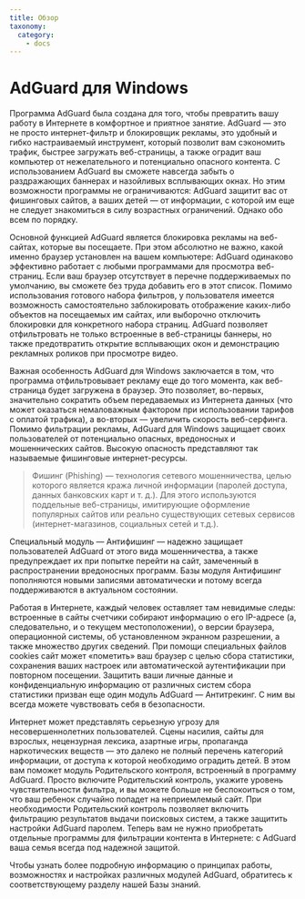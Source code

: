 ```yaml
---
title: Обзор
taxonomy:
  category:
    - docs
---
```


# AdGuard для Windows

Программа AdGuard была создана для того, чтобы превратить вашу работу в Интернете в комфортное и приятное занятие. AdGuard — это не просто интернет-фильтр и блокировщик рекламы, это удобный и гибко настраиваемый инструмент, который позволит вам сэкономить трафик, быстрее загружать веб-страницы, а также оградит ваш компьютер от нежелательного и потенциально опасного контента. С использованием AdGuard вы сможете навсегда забыть о раздражающих баннерах и назойливых всплывающих окнах. Но этим возможности программы не ограничиваются: AdGuard защитит вас от фишинговых сайтов, а ваших детей — от информации, с которой им еще не следует знакомиться в силу возрастных ограничений. Однако обо всем по порядку.

Основной функцией AdGuard является блокировка рекламы на веб-сайтах, которые вы посещаете. При этом абсолютно не важно, какой именно браузер установлен на вашем компьютере: AdGuard одинаково эффективно работает с любыми программами для просмотра веб-страниц. Если ваш браузер отсутствует в перечне поддерживаемых по умолчанию, вы сможете без труда добавить его в этот список. Помимо использования готового набора фильтров, у пользователя имеется возможность самостоятельно заблокировать отображение каких-либо объектов на посещаемых им сайтах, или выборочно отключить блокировки для конкретного набора страниц. AdGuard позволяет отфильтровать не только встроенные в веб-страницы баннеры, но также предотвратить открытие всплывающих окон и демонстрацию рекламных роликов при просмотре видео.

Важная особенность AdGuard для Windows заключается в том, что программа отфильтровывает рекламу еще до того момента, как веб-страница будет загружена в браузер. Это позволяет, во-первых, значительно сократить объем передаваемых из Интернета данных (что может оказаться немаловажным фактором при использовании тарифов с оплатой трафика), а во-вторых — увеличить скорость веб-серфинга.
Помимо фильтрации рекламы, AdGuard для Windows защищает своих пользователей от потенциально опасных, вредоносных и мошеннических сайтов. Высокую опасность представляют так называемые фишинговые интернет-ресурсы.

> Фишинг (Phishing) — технология сетевого мошенничества, целью которого является кража личной информации (паролей доступа, данных банковских карт и т. д.). Для этого используются поддельные веб-страницы, имитирующие оформление популярных сайтов или реально существующих сетевых сервисов (интернет-магазинов, социальных сетей и т.д.).

Специальный модуль — Антифишинг — надежно защищает пользователей AdGuard от этого вида мошенничества, а также предупреждает их при попытке перейти на сайт, замеченный в распространении вредоносных программ. Базы модуля Антифишинг пополняются новыми записями автоматически и потому всегда поддерживаются в актуальном состоянии.

Работая в Интернете, каждый человек оставляет там невидимые следы: встроенные в сайты счетчики собирают информацию о его IP-адресе (а, следовательно, и о текущем местоположении), о версии браузера, операционной системы, об установленном экранном разрешении, а также множество других сведений. При помощи специальных файлов cookies сайт может «пометить» ваш браузер с целью сбора статистики, сохранения ваших настроек или автоматической аутентификации при повторном посещении. Защитить ваши личные данные и конфиденциальную информацию от различных систем сбора статистики призван еще один модуль AdGuard — Антитрекинг. С ним вы всегда можете чувствовать себя в безопасности.

Интернет может представлять серьезную угрозу для несовершеннолетних пользователей. Сцены насилия, сайты для взрослых, нецензурная лексика, азартные игры, пропаганда наркотических веществ — это далеко не полный перечень категорий информации, от доступа к которой необходимо оградить детей. В этом вам поможет модуль Родительского контроля, встроенный в программу AdGuard. Просто включите Родительский контроль, укажите уровень чувствительности фильтра, и вы можете больше не беспокоиться о том, что ваш ребенок случайно попадет на неприемлемый сайт. При необходимости Родительский контроль позволяет включить фильтрацию результатов выдачи поисковых систем, а также защитить настройки AdGuard паролем. Теперь вам не нужно приобретать отдельные программы для фильтрации контента в Интернете: с AdGuard ваша семья всегда под надежной защитой.

Чтобы узнать более подробную информацию о принципах работы, возможностях и настройках различных модулей AdGuard, обратитесь к соответствующему разделу нашей Базы знаний.
